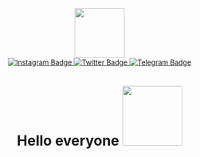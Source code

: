 <div id="header" align="center">
  <img src="https://media.giphy.com/media/aHapqmKPYANRR8OORt/giphy.gif" width="100"/>
<div id="badges">
  <a href="https://www.instagram.com/vlad_inv/">
    <img src="https://img.shields.io/badge/Instagam-pink?logo=lnstagram&logoColor=white&style=for-the-badge" alt="Instagram Badge"/>
  </a>
  <a href="https://twitter.com/home">
    <img src="https://img.shields.io/badge/Twitter-blue?logo=linkedin&logoColor=white&style=for-the-badge" alt="Twitter Badge"/>
  </a>
  <a href="https://t.me/vlad_inv">
    <img src="https://img.shields.io/badge/Telegram-black?logo=Telegram&logoColor=white&style=for-the-badge" alt="Telegram Badge"/>
  </a>
</div><img src="https://komarev.com/ghpvc/?username=VladInvestTeam&style=flat-square&color=brightgreen" alt=""/>
<h1>
  Hello everyone
  <img src="https://media.giphy.com/media/G3Hu8RMcnHZA2JK6x1/giphy.gif" width="120px"/>
</h1>






